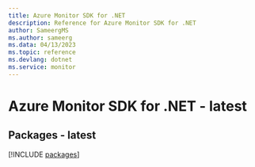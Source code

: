 ```yaml
---
title: Azure Monitor SDK for .NET
description: Reference for Azure Monitor SDK for .NET
author: SameergMS
ms.author: sameerg
ms.data: 04/13/2023
ms.topic: reference
ms.devlang: dotnet
ms.service: monitor
---
```

# Azure Monitor SDK for .NET - latest
## Packages - latest
[!INCLUDE [packages](monitor-index.md)]